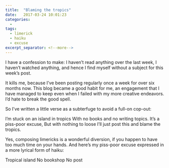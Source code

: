 ```yaml
---
title:  "Blaming the tropics"
date:   2017-03-24 10:01:23
categories:
  -
tags:
  - limerick
  - haiku
  - excuse
excerpt_separator: <!--more-->
---
```

I have a confession to make: I haven’t read anything over the last week, I haven’t watched anything, and hence I find myself without a subject for this week’s post.<!--more-->

It kills me, because I’ve been posting regularly once a week for over six months now. This blog became a good habit for me, an engagement that I have managed to keep even when I failed with my more creative endeavors. I’d hate to break the good spell.

So I’ve written a little verse as a subterfuge to avoid a full-on cop-out:

<p class="poem">I’m stuck on an island in tropics  
With no books and no writing topics.  
It’s a piss-poor excuse,  
But with nothing to loose  
I’ll just post this and blame the tropics.</p>

Yes, composing limericks is a wonderful diversion, if you happen to have too much time on your hands. And here’s my piss-poor excuse expressed in a more lyrical form of haiku:

<p class="poem">Tropical island  
No bookshop  
No post</p>
